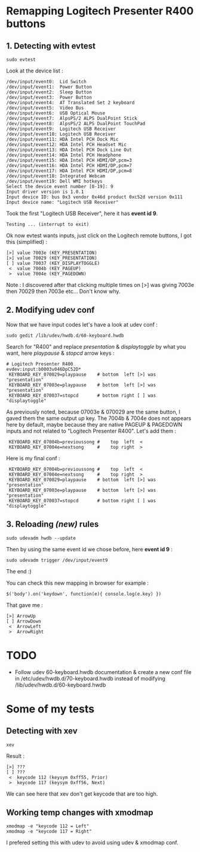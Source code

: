 # Remapping Logitech Presenter R400 buttons

## 1. Detecting with evtest
```
sudo evtest
```
Look at the device list :
```
/dev/input/event0:	Lid Switch
/dev/input/event1:	Power Button
/dev/input/event2:	Sleep Button
/dev/input/event3:	Power Button
/dev/input/event4:	AT Translated Set 2 keyboard
/dev/input/event5:	Video Bus
/dev/input/event6:	USB Optical Mouse
/dev/input/event7:	AlpsPS/2 ALPS DualPoint Stick
/dev/input/event8:	AlpsPS/2 ALPS DualPoint TouchPad
/dev/input/event9:	Logitech USB Receiver
/dev/input/event10:	Logitech USB Receiver
/dev/input/event11:	HDA Intel PCH Dock Mic
/dev/input/event12:	HDA Intel PCH Headset Mic
/dev/input/event13:	HDA Intel PCH Dock Line Out
/dev/input/event14:	HDA Intel PCH Headphone
/dev/input/event15:	HDA Intel PCH HDMI/DP,pcm=3
/dev/input/event16:	HDA Intel PCH HDMI/DP,pcm=7
/dev/input/event17:	HDA Intel PCH HDMI/DP,pcm=8
/dev/input/event18:	Integrated Webcam
/dev/input/event19:	Dell WMI hotkeys
Select the device event number [0-19]: 9
Input driver version is 1.0.1
Input device ID: bus 0x3 vendor 0x46d product 0xc52d version 0x111
Input device name: "Logitech USB Receiver"
```
Took the first "Logitech USB Receiver", here it has **event id 9**.
```
Testing ... (interrupt to exit)
```
Ok now evtest wants inputs, just click on the Logitech remote buttons, I got this (simplified) :
```
[>] value 7003e (KEY_PRESENTATION)
[>] value 70029 (KEY_PRESENTATION)
[ ] value 70037 (KEY_DISPLAYTOGGLE)
 <  value 7004b (KEY_PAGEUP)
 >  value 7004e (KEY_PAGEDOWN)
```
Note : I discovered after that clicking multiple times on [>] was giving 7003e then 70029 then 7003e etc... Don't know why.


## 2. Modifying udev conf
Now that we have input codes let's have a look at udev conf :
```
sudo gedit /lib/udev/hwdb.d/60-keyboard.hwdb
```
Search for "R400" and replace *presentation* & *displaytoggle* by what you want, here *playpause* & *stopcd* arrow keys :
```
# Logitech Presenter R400
evdev:input:b0003v046DpC52D*
 KEYBOARD_KEY_070029=playpause    # bottom  left [>] was "presentation"
 KEYBOARD_KEY_07003e=playpause    # bottom  left [>] was "presentation"
 KEYBOARD_KEY_070037=stopcd       # bottom right [ ] was "displaytoggle"
```
As previously noted, because 07003e & 070029 are the same button, I gaved them the same output *up* key.
The 7004b & 7004e does not appears here by default, maybe because they are native PAGEUP & PAGEDOWN inputs and not related to "Logitech Presenter R400". Let's add them :
```
 KEYBOARD_KEY_07004b=previoussong #    top  left  <
 KEYBOARD_KEY_07004e=nextsong     #    top right  >
```
Here is my final conf : 
```
 KEYBOARD_KEY_07004b=previoussong #    top  left  <
 KEYBOARD_KEY_07004e=nextsong     #    top right  >
 KEYBOARD_KEY_070029=playpause    # bottom  left [>] was "presentation"
 KEYBOARD_KEY_07003e=playpause    # bottom  left [>] was "presentation"
 KEYBOARD_KEY_070037=stopcd       # bottom right [ ] was "displaytoggle"
```

## 3. Reloading *(new)* rules
```
sudo udevadm hwdb --update
```
Then by using the same event id we chose before, here **event id 9** :
```
sudo udevadm trigger /dev/input/event9
```
The end :)

You can check this new mapping in browser for example :
```
$('body').on('keydown', function(e){ console.log(e.key) })
```
That gave me :
```
[>] ArrowUp
[ ] ArrowDown
 <  ArrowLeft
 >  ArrowRight
```

# TODO

- Follow udev 60-keyboard.hwdb documentation & create a new conf file in /etc/udev/hwdb.d/70-keyboard.hwdb instead of modifying /lib/udev/hwdb.d/60-keyboard.hwdb


# Some of my tests 

## Detecting with xev
```
xev
```
Result :
```
[>] ???
[ ] ???
 <  keycode 112 (keysym 0xff55, Prior)
 >  keycode 117 (keysym 0xff56, Next)
```
We can see here that xev don't get keycode that are too high.

## Working temp changes with xmodmap
```
xmodmap -e "keycode 112 = Left"
xmodmap -e "keycode 117 = Right"
```
I prefered setting this with udev to avoid using udev & xmodmap conf.

